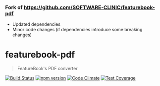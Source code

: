 ### Fork of https://github.com/SOFTWARE-CLINIC/featurebook-pdf
* Updated dependencies
* Minor code changes (if dependencies introduce some breaking changes)

# featurebook-pdf

> FeatureBook's PDF converter

[![Build Status](https://travis-ci.org/SOFTWARE-CLINIC/featurebook-pdf.svg?branch=master)](https://travis-ci.org/SOFTWARE-CLINIC/featurebook-pdf)
[![npm version](https://badge.fury.io/js/featurebook-pdf.svg)](https://badge.fury.io/js/featurebook-pdf)
[![Code Climate](https://codeclimate.com/github/SOFTWARE-CLINIC/featurebook-pdf/badges/gpa.svg)](https://codeclimate.com/github/SOFTWARE-CLINIC/featurebook-pdf)
[![Test Coverage](https://codeclimate.com/github/SOFTWARE-CLINIC/featurebook-pdf/badges/coverage.svg)](https://codeclimate.com/github/SOFTWARE-CLINIC/featurebook-pdf/coverage)

